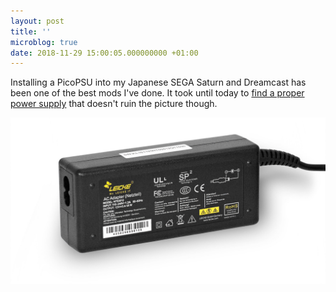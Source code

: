```yaml
---
layout: post
title: ''
microblog: true
date: 2018-11-29 15:00:05.000000000 +01:00
---
```

Installing a PicoPSU into my Japanese SEGA Saturn and Dreamcast has been one of the best mods I've done. It took until today to [find a proper power supply](https://tech.boy.sh/knows/a-proper-power-supply-removes-noise) that doesn't ruin the picture  though.

![Photo of the LEICKE 12V 5A 60W power supply](/uploads/2018/57974e1774.jpg)
